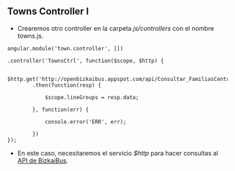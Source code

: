 ## Towns Controller I

- Crearemos otro controller en la carpeta *js/controllers* con el nombre towns.js.

```
angular.module('town.controller', [])

.controller('TownsCtrl', function($scope, $http) {

    $http.get('http://openbizkaibus.appspot.com/api/Consultar_FamiliasCentros')
        .then(function(resp) {

            $scope.lineGroups = resp.data;

        }, function(err) {

            console.error('ERR', err);

        })
});
```

- En este caso, necesitaremos el servicio *$http* para hacer consultas al [API de BizkaiBus](http://openbizkaibus.appspot.com/api/).
